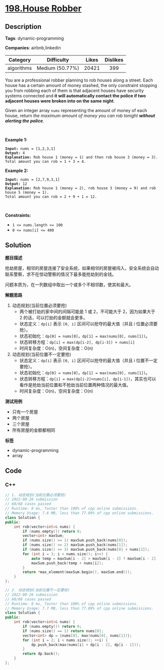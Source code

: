 # [198.House Robber](https://leetcode.com/problems/house-robber/description/)

## Description

**Tags**: dynamic-programming

**Companies**: airbnb,linkedin

|  Category  |   Difficulty    | Likes | Dislikes |
| :--------: | :-------------: | :---: | :------: |
| algorithms | Medium (50.77%) | 20421 |   399    |

<p>You are a professional robber planning to rob houses along a street. Each house has a certain amount of money stashed, the only constraint stopping you from robbing each of them is that adjacent houses have security systems connected and <b>it will automatically contact the police if two adjacent houses were broken into on the same night</b>.</p>
<p>Given an integer array <code>nums</code> representing the amount of money of each house, return <em>the maximum amount of money you can rob tonight <b>without alerting the police</b></em>.</p>
<p>&nbsp;</p>
<p><strong class="example">Example 1:</strong></p>
<pre><code><strong>Input:</strong> nums = [1,2,3,1]
<strong>Output:</strong> 4
<strong>Explanation:</strong> Rob house 1 (money = 1) and then rob house 3 (money = 3).
Total amount you can rob = 1 + 3 = 4.</code></pre>
<p><strong class="example">Example 2:</strong></p>
<pre><code><strong>Input:</strong> nums = [2,7,9,3,1]
<strong>Output:</strong> 12
<strong>Explanation:</strong> Rob house 1 (money = 2), rob house 3 (money = 9) and rob house 5 (money = 1).
Total amount you can rob = 2 + 9 + 1 = 12.</code></pre>
<p>&nbsp;</p>
<p><strong>Constraints:</strong></p>
<ul>
  <li><code>1 &lt;= nums.length &lt;= 100</code></li>
  <li><code>0 &lt;= nums[i] &lt;= 400</code></li>
</ul>

## Solution

**题目描述**

抢劫房屋，相邻的房屋连接了安全系统，如果相邻的房屋被闯入，安全系统会自动联系警察，求不在惊动警察的情况下最多能抢劫到的金钱。

问题本质为，在一列数组中取出一个或多个不相邻数，使其和最大。

**解题思路**

1. 动态规划(当前位置必须要抢)
   - 两个被打劫的家中间的间隔可能是 1 或 2，不可能大于 2，因为如果大于 2 的话，可以打劫的金额就会更多。
   - 状态定义：`dp[i]` 表示 `[0, i]` 区间可以抢夺的最大值（并且 i 位置必须要抢）。
   - 状态初始化：`dp[0] = nums[0]`，`dp[1] = max(nums[0], nums[1])`。
   - 状态转移方程：`dp[i] = max(dp[i-2], dp[i-3]) + nums[i]`
   - 时间复杂度：O(n)，空间复杂度：O(n)
2. 动态规划(当前位置不一定要抢)
   - 状态定义：`dp[i]` 表示 `[0, i]` 区间可以抢夺的最大值（并且 i 位置不一定要抢）。
   - 状态初始化：`dp[0] = nums[0]`，`dp[1] = max(nums[0], nums[1])`。
   - 状态转移方程：`dp[i] = max(dp[i-2]+nums[i], dp[i-1])`，其实也可以看作是抢劫当前位置和不抢劫当前位置两种情况的最大值。
   - 时间复杂度：O(n)，空间复杂度：O(n)

**测试用例**

- 只有一个房屋
- 两个房屋
- 三个房屋
- 所有房屋的金额都相同

**标签**

- dynamic-programming
- array

<!-- code start -->
## Code

### C++

```cpp
// 1. 动态规划(当前位置必须要抢)
// 2022-08-26 submission
// 68/68 cases passed
// Runtime: 0 ms, faster than 100% of cpp online submissions.
// Memory Usage: 7.6 MB, less than 77.09% of cpp online submissions.
class Solution {
public:
    int rob(vector<int>& nums) {
        if (nums.empty()) return 0;
        vector<int> maxSum;
        if (nums.size() >= 1) maxSum.push_back(nums[0]);
        if (nums.size() >= 2) maxSum.push_back(nums[1]);
        if (nums.size() >= 3) maxSum.push_back(nums[0] + nums[2]);
        for (int i = 3; i < nums.size(); i++) {
            auto temp = maxSum[i - 2] > maxSum[i - 3] ? maxSum[i - 2] : maxSum[i - 3];
            maxSum.push_back(temp + nums[i]);
        }
        return *max_element(maxSum.begin(), maxSum.end());
    }
};
```

```cpp
// 2. 动态规划(当前位置不一定要抢)
// 2022-08-26 submission
// 68/68 cases passed
// Runtime: 0 ms, faster than 100% of cpp online submissions.
// Memory Usage: 7.7 MB, less than 77.09% of cpp online submissions.
class Solution {
public:
    int rob(vector<int>& nums) {
        if (nums.empty()) return 0;
        if (nums.size() == 1) return nums[0];
        vector<int> dp = {nums[0], max(nums[0], nums[1])};
        for (int i = 2; i < nums.size(); ++i) {
            dp.push_back(max(nums[i] + dp[i - 2], dp[i - 1]));
        }
        return dp.back();
    }
};
```

<!-- code end -->
